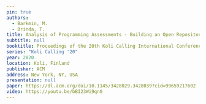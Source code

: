 ```yaml
---
pin: true
authors:
  - Barkmin, M.
  - Brinda, T.
title: Analysis of Programming Assessments - Building an Open Repository for Measuring Competencies
subtitle: null
booktitle: Proceedings of the 20th Koli Calling International Conference on Computing Education Research
series: "Koli Calling '20"
year: 2020
location: Koli, Finland
publisher: ACM
address: New York, NY, USA
presentation: null
paper: https://dl.acm.org/doi/10.1145/3428029.3428039?cid=99659217602
video: https://youtu.be/bBI23Wi9qn0
---
```

